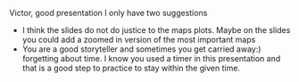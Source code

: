 Victor, good presentation I only have two suggestions

- I think the slides do not do justice to the maps plots. Maybe on the slides you could add a zoomed in version of the
  most important maps
- You are a good storyteller and sometimes you get carried away:) forgetting about time. I know you used a timer in this 
  presentation and that is a good step to practice to stay within the given time.